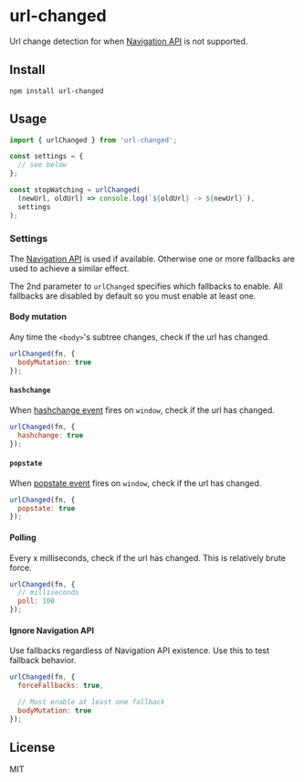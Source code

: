 # url-changed

Url change detection for when [Navigation API](https://developer.mozilla.org/en-US/docs/Web/API/Navigation_API) is not supported.

## Install

`npm install url-changed`

## Usage

```js
import { urlChanged } from 'url-changed';

const settings = {
  // see below
};

const stopWatching = urlChanged(
  (newUrl, oldUrl) => console.log(`${oldUrl} -> ${newUrl}`),
  settings
);
```

### Settings

The [Navigation API](https://developer.mozilla.org/en-US/docs/Web/API/Navigation_API) is used if available. Otherwise one or more fallbacks are used to achieve a similar effect.

The 2nd parameter to `urlChanged` specifies which fallbacks to enable. All fallbacks are disabled by default so you must enable at least one.

#### Body mutation

Any time the `<body>`'s subtree changes, check if the url has changed.

```js
urlChanged(fn, {
  bodyMutation: true
});
```

#### `hashchange`

When [hashchange event](https://developer.mozilla.org/en-US/docs/Web/API/Window/hashchange_event) fires on `window`, check if the url has changed.

```js
urlChanged(fn, {
  hashchange: true
});
```

#### `popstate`

When [popstate event](https://developer.mozilla.org/en-US/docs/Web/API/Window/popstate_event) fires on `window`, check if the url has changed.

```js
urlChanged(fn, {
  popstate: true
});
```

#### Polling

Every x milliseconds, check if the url has changed. This is relatively brute force.

```js
urlChanged(fn, {
  // milliseconds
  poll: 100
});
```

#### Ignore Navigation API

Use fallbacks regardless of Navigation API existence. Use this to test fallback behavior.

```js
urlChanged(fn, {
  forceFallbacks: true,

  // Must enable at least one fallback
  bodyMutation: true
});
```

## License

MIT

